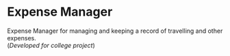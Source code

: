 # Expense Manager
Expense Manager for managing and keeping a record of travelling and other expenses. <br>
(_Developed for college project_)
